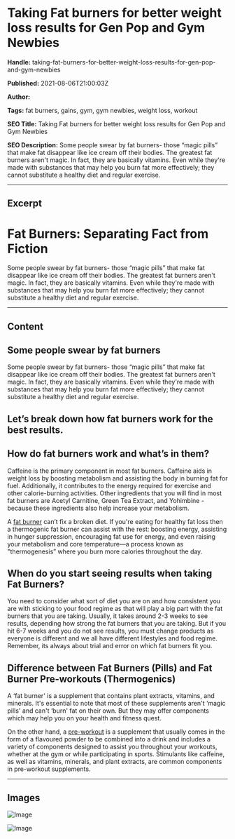 # Taking Fat burners for better weight loss results for Gen Pop and Gym Newbies

**Handle:** taking-fat-burners-for-better-weight-loss-results-for-gen-pop-and-gym-newbies

**Published:** 2021-08-06T21:00:03Z

**Author:**  

**Tags:** fat burners, gains, gym, gym newbies, weight loss, workout

**SEO Title:** Taking Fat burners for better weight loss results for Gen Pop and Gym Newbies

**SEO Description:** Some people swear by fat burners- those “magic pills” that make fat disappear like ice cream off their bodies. The greatest fat burners aren't magic. In fact, they are basically vitamins. Even while they're made with substances that may help you burn fat more effectively; they cannot substitute a healthy diet and regular exercise.

---

## Excerpt

# Fat Burners: Separating Fact from Fiction

Some people swear by fat burners- those “magic pills” that make fat disappear like ice cream off their bodies. The greatest fat burners aren't magic. In fact, they are basically vitamins. Even while they're made with substances that may help you burn fat more effectively; they cannot substitute a healthy diet and regular exercise.

---

## Content

## Some people swear by fat burners

Some people swear by fat burners- those “magic pills” that make fat disappear like ice cream off their bodies. The greatest fat burners aren't magic. In fact, they are basically vitamins. Even while they're made with substances that may help you burn fat more effectively; they cannot substitute a healthy diet and regular exercise.

## Let’s break down how fat burners work for the best results.

## How do fat burners work and what’s in them?

Caffeine is the primary component in most fat burners. Caffeine aids in weight loss by boosting metabolism and assisting the body in burning fat for fuel. Additionally, it contributes to the energy required for exercise and other calorie-burning activities. Other ingredients that you will find in most fat burners are Acetyl Carnitine, Green Tea Extract, and Yohimbine - because these ingredients also help increase your metabolism.

A [fat burner](https://www.vpa.com.au/blogs/supplements/what-are-fat-burners) can’t fix a broken diet. If you're eating for healthy fat loss then a thermogenic fat burner can assist with the rest: boosting energy, assisting in hunger suppression, encouraging fat use for energy, and even raising your metabolism and core temperature—a process known as "thermogenesis” where you burn more calories throughout the day.

## When do you start seeing results when taking Fat Burners?

You need to consider what sort of diet you are on and how consistent you are with sticking to your food regime as that will play a big part with the fat burners that you are taking. Usually, it takes around 2-3 weeks to see results, depending how strong the fat burners that you are taking. But if you hit 6-7 weeks and you do not see results, you must change products as everyone is different and we all have different lifestyles and food regime. Remember, its always about trial and error on which fat burners fit you.

## Difference between Fat Burners (Pills) and Fat Burner Pre-workouts (Thermogenics)

A ‘fat burner' is a supplement that contains plant extracts, vitamins, and minerals. It's essential to note that most of these supplements aren't ‘magic pills' and can't ‘burn' fat on their own. But they may offer components which may help you on your health and fitness quest.

On the other hand, a [pre-workout](https://www.vpa.com.au/products/pre-30-v2-pre-workout) is a supplement that usually comes in the form of a flavoured powder to be combined into a drink and includes a variety of components designed to assist you throughout your workouts, whether at the gym or while participating in sports. Stimulants like caffeine, as well as vitamins, minerals, and plant extracts, are common components in pre-workout supplements.

---

## Images

![Image](undefined)

![Image](undefined)

